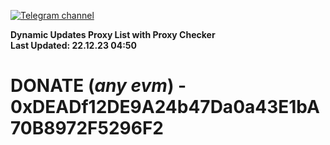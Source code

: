 [![Telegram channel](https://img.shields.io/endpoint?url=https://runkit.io/damiankrawczyk/telegram-badge/branches/master?url=https://t.me/n4z4v0d)](https://t.me/n4z4v0d) 

**Dynamic Updates Proxy List with Proxy Checker**  
**Last Updated: 22.12.23 04:50**

# DONATE (_any evm_) - 0xDEADf12DE9A24b47Da0a43E1bA70B8972F5296F2
